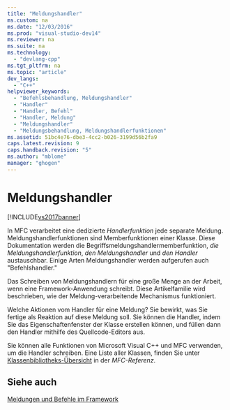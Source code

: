 ```yaml
---
title: "Meldungshandler"
ms.custom: na
ms.date: "12/03/2016"
ms.prod: "visual-studio-dev14"
ms.reviewer: na
ms.suite: na
ms.technology: 
  - "devlang-cpp"
ms.tgt_pltfrm: na
ms.topic: "article"
dev_langs: 
  - "C++"
helpviewer_keywords: 
  - "Befehlsbehandlung, Meldungshandler"
  - "Handler"
  - "Handler, Befehl"
  - "Handler, Meldung"
  - "Meldungshandler"
  - "Meldungsbehandlung, Meldungshandlerfunktionen"
ms.assetid: 51bc4e76-dbe3-4cc2-b026-3199d56b2fa9
caps.latest.revision: 9
caps.handback.revision: "5"
ms.author: "mblome"
manager: "ghogen"
---
```

# Meldungshandler
[!INCLUDE[vs2017banner](../assembler/inline/includes/vs2017banner.md)]

In MFC verarbeitet eine dedizierte *Handlerfunktion* jede separate Meldung.  Meldungshandlerfunktionen sind Memberfunktionen einer Klasse.  Diese Dokumentation werden die Begriffsmeldungshandlermemberfunktion, *die Meldungshandlerfunktion*, *den Meldungshandler* und *den Handler* austauschbar.  Einige Arten Meldungshandler werden aufgerufen auch "Befehlshandler."  
  
 Das Schreiben von Meldungshandlern für eine große Menge an der Arbeit, wenn eine Framework\-Anwendung schreibt.  Diese Artikelfamilie wird beschrieben, wie der Meldung\-verarbeitende Mechanismus funktioniert.  
  
 Welche Aktionen vom Handler für eine Meldung?  Sie bewirkt, was Sie fertige als Reaktion auf diese Meldung soll.  Sie können die Handler, indem Sie das Eigenschaftenfenster der Klasse erstellen können, und füllen dann den Handler mithilfe des Quellcode\-Editors aus.  
  
 Sie können alle Funktionen von Microsoft Visual C\+\+ und MFC verwenden, um die Handler schreiben.  Eine Liste aller Klassen, finden Sie unter [Klassenbibliotheks\-Übersicht](../mfc/class-library-overview.md) in der *MFC\-Referenz*.  
  
## Siehe auch  
 [Meldungen und Befehle im Framework](../mfc/messages-and-commands-in-the-framework.md)